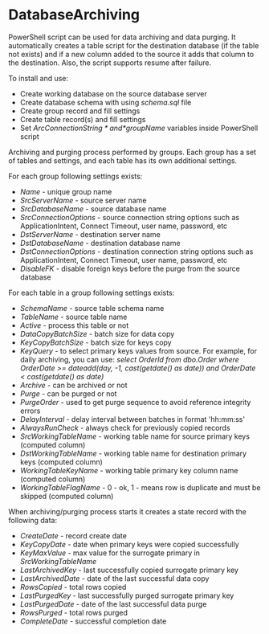 # DatabaseArchiving
PowerShell script can be used for data archiving and data purging. It automatically creates a table script for the destination database (if the table not exists) and if a new column added to the source it adds that column to the destination. Also, the script supports resume after failure.

To install and use:
* Create working database on the source database server
* Create database schema with using *schema.sql* file
* Create group record and fill settings
* Create table record(s) and fill settings
* Set *$ArcConnectionString* and *$groupName* variables inside PowerShell script

Archiving and purging process performed by groups. Each group has a set of tables and settings, and each table has its own additional settings.

For each group following settings exists:
* *Name* - unique group name
* *SrcServerName* - source server name
* *SrcDatabaseName* - source database name
* *SrcConnectionOptions* - source connection string options such as ApplicationIntent, Connect Timeout, user name, password, etc
* *DstServerName* - destination server name
* *DstDatabaseName* - destination database name
* *DstConnectionOptions* - destination connection string options such as ApplicationIntent, Connect Timeout, user name, password, etc
* *DisableFK* - disable foreign keys before the purge from the source database

For each table in a group following settings exists:
* *SchemaName* - source table schema name
* *TableName* - source table name
* *Active* - process this table or not
* *DataCopyBatchSize* - batch size for data copy
* *KeyCopyBatchSize*	- batch size for keys copy
* *KeyQuery*	- to select primary keys values from source. For example, for daily archiving, you can use: *select OrderId from dbo.Order where OrderDate >= dateadd(day, -1, cast(getdate() as date)) and OrderDate < cast(getdate() as date)*
* *Archive*	- can be archived or not
* *Purge*	- can be purged or not
* *PurgeOrder*	- used to get purge sequence to avoid reference integrity errors
* *DelayInterval*	- delay interval between batches in format 'hh:mm:ss'
* *AlwaysRunCheck* - always check for previously copied records
* *SrcWorkingTableName* - working table name for source primary keys (computed column)
* *DstWorkingTableName* - working table name for destination primary keys (computed column)
* *WorkingTableKeyName* - working table primary key column name (computed column)
* *WorkingTableFlagName* - 0 - ok, 1 - means row is duplicate and must be skipped (computed column)

When archiving/purging process starts it creates a state record with the following data:
* *CreateDate* - record create date 
* *KeyCopyDate* - date when primary keys were copied successfully
* *KeyMaxValue* - max value for the surrogate primary in *SrcWorkingTableName*
* *LastArchivedKey*	- last successfully copied surrogate primary key
* *LastArchivedDate* - date of the last successful data copy
* *RowsCopied* - total rows copied
* *LastPurgedKey*	- last successfully purged surrogate primary key
* *LastPurgedDate* - date of the last successful data purge
* *RowsPurged* - total rows purged
* *CompleteDate* - successful completion date
